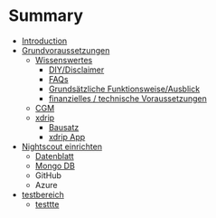 # Summary

* [Introduction](README.md)
* [Grundvoraussetzungen](grundvoraussetzungen.md)
   * [Wissenswertes](wissenswertes.md)
       * [DIY/Disclaimer](diydisclaimer.md)
       * [FAQs](faqs.md)
       * [Grundsätzliche Funktionsweise/Ausblick](grundsatzliche_funktionsweiseausblick.md)
       * [finanzielles / technische Voraussetzungen](finanzielles__technische_voraussetzungen.md)
   * [CGM](cgm.md)
   * [xdrip](xdrip.md)
       * [Bausatz](bausatz.md)
       * [xdrip App](xdrip_app.md)
* [Nightscout einrichten](nightscout_einrichten.md)
   * [Datenblatt](datenblatt.md)
   * [Mongo DB](mongo_db.md)
   * GitHub
   * Azure
* [testbereich](testbereich.md)
   * [testtte](testtte.md)

